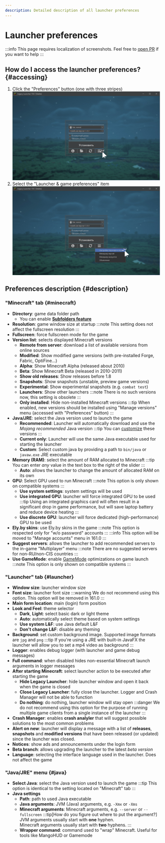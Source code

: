 ```yaml
---
description: Detailed description of all launcher preferences
---
```

# Launcher preferences
:::info
This page requires localization of screenshots. Feel free to [open PR](https://github.com/LegacyLauncher/docs) if you want to help
:::

## How do I access the launcher preferences? {#accessing}
1. Click the "Preferences" button (one with three stripes)
    ![Preferences button](./img/open-settings-1.png)
2. Select the "Launcher & game preferences" item
    ![Launcher & game preferences](./img/open-settings-2.png)

## Preferences description {#description}
### "Minecraft" tab {#minecraft}
* **Directory**: game data folder path
    * You can enable [**Subfolders feature**](./subfolders)
* **Resolution**: game window size at startup
    :::note
    This setting does not affect the fullscreen resolution
    :::
* **Fullscreen**: force fullscreen mode for the game
* **Version list**: selects displayed Minecraft versions
    * **Remote from server**: download a list of available versions from online sources
    * **Modified**: Show modified game versions (with pre-installed Forge, Fabric, OptiFine...)
    * **Alpha**: Show Minecraft Alpha (released about 2010)
    * **Beta**: Show Minecraft Beta (released in 2010-2011)
    * **Show old releases**: Show releases before 1.8
    * **Snapshots**: Show snapshots (unstable, preview game versions)
    * **Experimental**: Show experimental snapshots (e.g. `combat test`)
    * **Launchers**: Show other launchers
        :::note
        There is no such versions now, this setting is obsolete
        :::
    * **Only installed**: Hide non-installed Minecraft versions
        :::tip
        When enabled, new versions should be installed using "Manage versions" menu (accessed with "Preferences" button)
        :::
* **Java/JRE**: select the Java version used to launch the game
    * **Recommended**: Launcher will automatically download and use the *Mojang recommended* Java version
        :::tip
        You can [customize](../faq/custom-java) these versions
        :::
    * **Current only**: Launcher will use the same Java executable used for starting the launcher
    * **Custom**: Select custom java by providing a path to `bin/java` or `javaw.exe` JRE executable
* **Memory (RAM)**: select the amount of RAM allocated to Minecraft
    :::tip
    You can enter *any* value in the text box to the right of the slider
    :::
    * **Auto**: allows the launcher to change the amount of allocated RAM on its own
* **GPU**: Select GPU used to run Minecraft
    :::note
    This option is only shown on compatible systems
    :::
    * **Use system settings**: system settings will be used
    * **Use integrated GPU**: launcher will force integrated GPU to be used
        :::tip
        Using an integrated graphics card will often result in a significant drop in game performance, but will save laptop battery and reduce device heating
        :::
    * **Use discrete GPU**: launcher will force dedicated (high-performance) GPU to be used
* **Ely.by skins**: use Ely.by skins in the game
    :::note
    This option is respected only for "w/o password" accounts
    :::
    :::info
    This option will be moved to "Manage accounts" menu in 161.0
    :::
* **Suggest servers**: allows the launcher to add recommended servers to the in-game "Multiplayer" menu
    :::note
    There are no suggested servers for non-RU/non-CIS countries
    :::
* **Use GameMode**: enable [GameMode](https://github.com/FeralInteractive/gamemode) optimizations on game launch
    :::note
    This option is only shown on compatible systems
    :::

### "Launcher" tab {#launcher}
* **Window size**: launcher window size
* **Font size**: launcher font size
    :::warning
    We do not recommend using this option. This option will be removed in 161.0
    :::
* **Main form location**: main (login) form position
* **Look and Feel**: theme selector
    * **Dark**, **Light**: select basic dark or light theme
    * **Auto**: automatically select theme based on system settings
    * **Use system L&F**: use Java default L&F
    * **Don't change L&F**: disable any theming
* **Background**: set custom background image. Supported image formats are `jpg` and `png`
    :::tip
    If you're using a JRE with built-in JavaFX the launcher will allow you to set a mp4 video as background
    :::
* **Logger**: enables debug logger (with launcher and game debug messages)
* **Full command**: when disabled hides non-essential Minecraft launch arguments in logger messages
* **After starting Minecraft**: select launcher action to be executed after starting the game
    * **Hide Legacy Launcher**: hide launcher window and open it back when the game is closed
    * **Close Legacy Launcher**: fully close the launcher. Logger and Crash Manager will not be able to function
    * **Do nothing**: do nothing, launcher window will stay open
        :::danger
        We do not recommend using this option for the purpose of running multiple game clients from a single instance of the launcher
        :::
* **Crash Manager**: enables **crash analyler** that will suggest possible solutions to the most common problems
* **Alert on new**: launcher will display a message with a list of **releases**, **snapshots** and **modified versions** that have been released (or updated) since the launcher was closed.
* **Notices**: show ads and announcements under the login form
* **Beta branch**: allows upgrading the launcher to the latest *beta version*
* **Language**: selecting the interface language used in the launcher. Does not affect the game

### "Java/JRE" menu {#java}
* **Select Java**: select the Java version used to launch the game
    :::tip
    This option is identical to the setting located on "Minecraft" tab
    :::
* **Java settings**
    * **Path**: path to used Java executable
    * **Java arguments**: JVM (Java) arguments, e.g. `-Xmx` or `-Xms`
    * **Minecraft arguments**: Minecraft arguments, e.g. `--server` or `--fullscreen`
        :::tip[How do you figure out where to put the argument?]
        JVM arguments usually start with **one** hyphen.  
        Minecraft arguments usually start with **two** hyphens.
        :::
    * **Wrapper command**: command used to "wrap" Minecraft. Useful for tools like MangoHUD or Gamemode